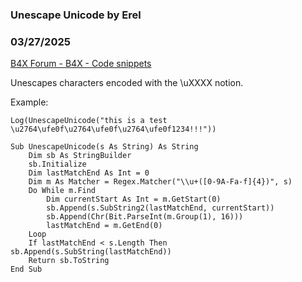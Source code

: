 ###  Unescape Unicode by Erel
### 03/27/2025
[B4X Forum - B4X - Code snippets](https://www.b4x.com/android/forum/threads/166340/)

Unescapes characters encoded with the \uXXXX notion.  
  
Example:  

```B4X
Log(UnescapeUnicode("this is a test \u2764\ufe0f\u2764\ufe0f\u2764\ufe0f1234!!!"))
```

  
  

```B4X
Sub UnescapeUnicode(s As String) As String  
    Dim sb As StringBuilder  
    sb.Initialize  
    Dim lastMatchEnd As Int = 0  
    Dim m As Matcher = Regex.Matcher("\\u+([0-9A-Fa-f]{4})", s)  
    Do While m.Find  
        Dim currentStart As Int = m.GetStart(0)  
        sb.Append(s.SubString2(lastMatchEnd, currentStart))  
        sb.Append(Chr(Bit.ParseInt(m.Group(1), 16)))  
        lastMatchEnd = m.GetEnd(0)  
    Loop  
    If lastMatchEnd < s.Length Then sb.Append(s.SubString(lastMatchEnd))  
    Return sb.ToString  
End Sub
```